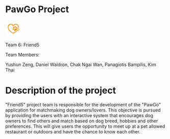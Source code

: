 # PawGo Project
[<img src="lib/assets/app_icon.png" width="50"/>](app_icon.png)

Team 6: Friend5

Team Members:

Yushun Zeng,
Daniel Waldron,
Chak Ngai Wan,
Panagiotis Bampilis,
Kim Thai

# Description of the project
"Friend5" project team is responsible for the development of the "PawGo" application for matchmaking dog owners/lovers. This objective is pursued by providing the users with an interactive system that encourages dog owners to find others and match based on dog breed, hobbies and other preferences. This will give users the opportunity to meet up at a pet allowed restaurant or outdoors and have the chance to know each other.
